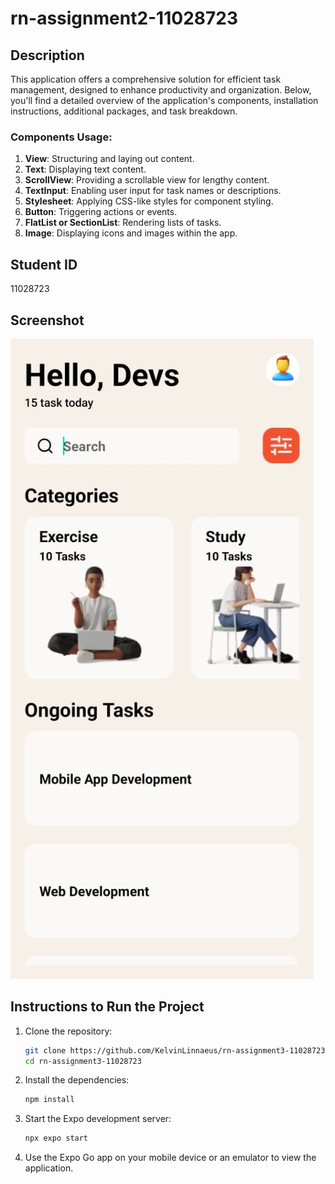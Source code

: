 # rn-assignment2-11028723

## Description

This application offers a comprehensive solution for efficient task management, designed to enhance productivity and organization. Below, you'll find a detailed overview of the application's components, installation instructions, additional packages, and task breakdown.

### Components Usage:

1. **View**: Structuring and laying out content.
2. **Text**: Displaying text content.
3. **ScrollView**: Providing a scrollable view for lengthy content.
4. **TextInput**: Enabling user input for task names or descriptions.
5. **Stylesheet**: Applying CSS-like styles for component styling.
6. **Button**: Triggering actions or events.
7. **FlatList or SectionList**: Rendering lists of tasks.
8. **Image**: Displaying icons and images within the app.

## Student ID

11028723

## Screenshot

![Screenshot of the application](./screenshoot/Screenshot1.jpg)

## Instructions to Run the Project

1. Clone the repository:

   ```bash
   git clone https://github.com/KelvinLinnaeus/rn-assignment3-11028723.git
   cd rn-assignment3-11028723
   ```

2. Install the dependencies:

   ```bash
   npm install
   ```

3. Start the Expo development server:

   ```bash
   npx expo start
   ```

4. Use the Expo Go app on your mobile device or an emulator to view the application.
